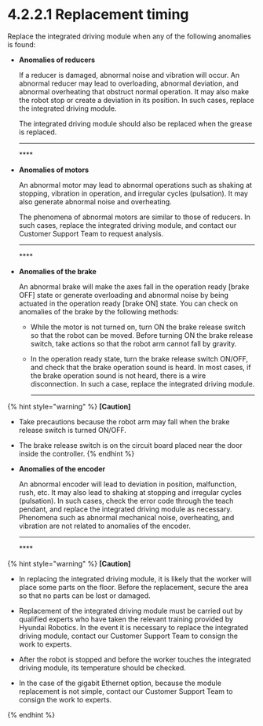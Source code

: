 # 4.2.2.1 Replacement timing

Replace the integrated driving module when any of the following anomalies is found:

* **Anomalies of reducers**

  If a reducer is damaged, abnormal noise and vibration will occur. An abnormal reducer may lead to overloading, abnormal deviation, and abnormal overheating that obstruct normal operation. It may also make the robot stop or create a deviation in its position. In such cases, replace the integrated driving module.

  The integrated driving module should also be replaced when the grease is replaced.  ****

  \*\*\*\*

* **Anomalies of motors**

  An abnormal motor may lead to abnormal operations such as shaking at stopping, vibration in operation, and irregular cycles \(pulsation\). It may also generate abnormal noise and overheating.

  The phenomena of abnormal motors are similar to those of reducers. In such cases, replace the integrated driving module, and contact our Customer Support Team to request analysis.  ****

  \*\*\*\*

* **Anomalies of the brake**

  An abnormal brake will make the axes fall in the operation ready \[brake OFF\] state or generate overloading and abnormal noise by being actuated in the operation ready \[brake ON\] state. You can check on anomalies of the brake by the following methods:



  * While the motor is not turned on, turn ON the brake release switch so that the robot can be moved. Before turning ON the brake release switch, take actions so that the robot arm cannot fall by gravity.



  * In the operation ready state, turn the brake release switch ON/OFF, and check that the brake operation sound is heard. In most cases, if the brake operation sound is not heard, there is a wire disconnection. In such a case, replace the integrated driving module.    ****



{% hint style="warning" %}
**\[Caution\]**

* Take precautions because the robot arm may fall when the brake release switch is turned ON/OFF.

* The brake release switch is on the circuit board placed near the door inside the controller.
{% endhint %}

* **Anomalies of the encoder**

  An abnormal encoder will lead to deviation in position, malfunction, rush, etc. It may also lead to shaking at stopping and irregular cycles \(pulsation\). In such cases, check the error code through the teach pendant, and replace the integrated driving module as necessary. Phenomena such as abnormal mechanical noise, overheating, and vibration are not related to anomalies of the encoder.  ****

  \*\*\*\*

{% hint style="warning" %}
**\[Caution\]**

* In replacing the integrated driving module, it is likely that the worker will place some parts on the floor. Before the replacement, secure the area so that no parts can be lost or damaged.

* Replacement of the integrated driving module must be carried out by qualified experts who have taken the relevant training provided by Hyundai Robotics. In the event it is necessary to replace the integrated driving module, contact our Customer Support Team to consign the work to experts.

* After the robot is stopped and before the worker touches the integrated driving module, its temperature should be checked.

* In the case of the gigabit Ethernet option, because the module replacement is not simple, contact our Customer Support Team to consign the work to experts.


{% endhint %}







